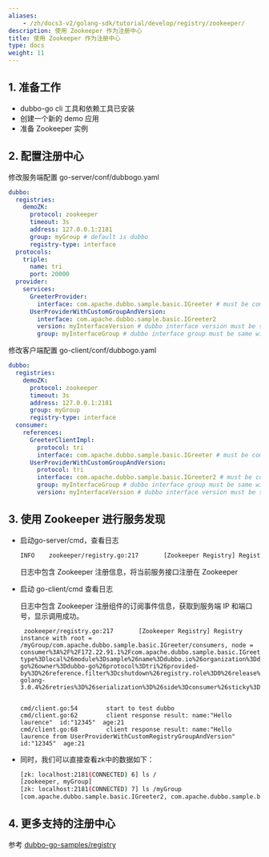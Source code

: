 ```yaml
---
aliases:
    - /zh/docs3-v2/golang-sdk/tutorial/develop/registry/zookeeper/
description: 使用 Zookeeper 作为注册中心
title: 使用 Zookeeper 作为注册中心
type: docs
weight: 11
---
```





## 1. 准备工作

- dubbo-go cli 工具和依赖工具已安装
- 创建一个新的 demo 应用
- 准备 Zookeeper 实例

## 2. 配置注册中心

修改服务端配置 go-server/conf/dubbogo.yaml

```yaml
dubbo:
  registries:
    demoZK:
      protocol: zookeeper
      timeout: 3s
      address: 127.0.0.1:2181
      group: myGroup # default is dubbo
      registry-type: interface
  protocols:
    triple:
      name: tri
      port: 20000
  provider:
    services:
      GreeterProvider:
        interface: com.apache.dubbo.sample.basic.IGreeter # must be compatible with grpc or dubbo-java
      UserProviderWithCustomGroupAndVersion:
        interface: com.apache.dubbo.sample.basic.IGreeter2
        version: myInterfaceVersion # dubbo interface version must be same with client
        group: myInterfaceGroup # dubbo interface group must be same with client
```

修改客户端配置 go-client/conf/dubbogo.yaml

```yaml
dubbo:
  registries:
    demoZK:
      protocol: zookeeper
      timeout: 3s
      address: 127.0.0.1:2181
      group: myGroup
      registry-type: interface
  consumer:
    references:
      GreeterClientImpl:
        protocol: tri
        interface: com.apache.dubbo.sample.basic.IGreeter # must be compatible with grpc or dubbo-java
      UserProviderWithCustomGroupAndVersion:
        protocol: tri
        interface: com.apache.dubbo.sample.basic.IGreeter2 # must be compatible with grpc or dubbo-java
        group: myInterfaceGroup # dubbo interface group must be same with server
        version: myInterfaceVersion # dubbo interface version must be same with server
```



## 3. 使用 Zookeeper 进行服务发现

- 启动go-server/cmd，查看日志

  ```bash
  INFO    zookeeper/registry.go:217       [Zookeeper Registry] Registry instance with root = /myGroup/com.apache.dubbo.sample.basic.IGreeter/providers
  ```

  日志中包含 Zookeeper 注册信息，将当前服务接口注册在 Zookeeper


- 启动 go-client/cmd 查看日志


  日志中包含 Zookeeper 注册组件的订阅事件信息，获取到服务端 IP 和端口号，显示调用成功。

  ```
   zookeeper/registry.go:217       [Zookeeper Registry] Registry instance with root = /myGroup/com.apache.dubbo.sample.basic.IGreeter/consumers, node = consumer%3A%2F%2F172.22.91.1%2Fcom.apache.dubbo.sample.basic.IGreeter%3Fapp.version%3D%26application%3Ddubbo.io%26async%3Dfalse%26bean.name%3DGreeterClientImpl%26cluster%3Dfailover%26config.tracing%3D%26environment%3D%26generic%3D%26group%3D%26interface%3Dcom.apache.dubbo.sample.basic.IGreeter%26loadbalance%3D%26metadata-type%3Dlocal%26module%3Dsample%26name%3Ddubbo.io%26organization%3Ddubbo-go%26owner%3Ddubbo-go%26protocol%3Dtri%26provided-by%3D%26reference.filter%3Dcshutdown%26registry.role%3D0%26release%3Ddubbo-golang-3.0.4%26retries%3D%26serialization%3D%26side%3Dconsumer%26sticky%3Dfalse%26timestamp%3D1675407574%26version%3D


  cmd/client.go:54        start to test dubbo
  cmd/client.go:62        client response result: name:"Hello laurence"  id:"12345"  age:21
  cmd/client.go:68        client response result: name:"Hello laurence from UserProviderWithCustomRegistryGroupAndVersion"  id:"12345"  age:21
  ```

- 同时，我们可以直接查看zk中的数据如下：

    ```bash
    [zk: localhost:2181(CONNECTED) 6] ls /
    [zookeeper, myGroup]
    [zk: localhost:2181(CONNECTED) 7] ls /myGroup
    [com.apache.dubbo.sample.basic.IGreeter2, com.apache.dubbo.sample.basic.IGreeter]
    ```

## 4. 更多支持的注册中心

参考 [dubbo-go-samples/registry](https://github.com/apache/dubbo-go-samples/tree/master/registry)